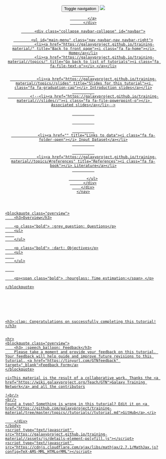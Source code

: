 <!doctype html>
<html>
    <head>
        <meta charset="utf-8">
        <meta http-equiv="x-ua-compatible" content="ie=edge">
        <meta name="viewport" content="width=device-width, initial-scale=1.0" />
        <title>Galaxy Training!</title>
        <link media="all" href="https://netdna.bootstrapcdn.com/bootstrap/3.2.0/css/bootstrap.min.css" rel="stylesheet">
        <link rel="stylesheet" href="https://galaxyproject.github.io/training-material//assets/css/main.css">
        <link rel="stylesheet" href="https://galaxyproject.github.io/training-material//assets/css/font-awesome.css">
        <link rel="stylesheet" href="https://galaxyproject.github.io/training-material//assets/css/syntax_highlighting.css">
    </head>
    <body>
        <div class="wrapper">
            


<header>
    <nav class="navbar navbar-default navbar-fixed-top" role="navigation">
        <div class="container-fluid">
          <div class="navbar-header">
            <button type="button" class="navbar-toggle" data-toggle="collapse" data-target="#navbar">
              <span class="sr-only">Toggle navigation</span>
              <span class="icon-bar"></span>
              <span class="icon-bar"></span>
              <span class="icon-bar"></span>
              <span class="icon-bar"></span>
              <span class="icon-bar"></span>
              <span class="icon-bar"></span>
            </button>
            <a id="site-title" class="navbar-brand" href="https://wiki.galaxyproject.org/Teach/GTN">
              <img class="pull-left img-responsive" src="https://galaxyproject.github.io/training-material///assets/images/GTN.png">
            </a>
            <a id="site-title" class="navbar-brand name-holder" href="https://galaxyproject.github.io/training-material//topics//tutorials//tutorial.html">
              
            </a>
          </div>

          <div class="collapse navbar-collapse" id="navbar">

            <ul id="main-menu" class="nav navbar-nav navbar-right">
              <li><a href="https://galaxyproject.github.io/training-material/" title="Back to front page"><i class="fa fa-home"></i> Home</a></li>
              <li><a href="https://galaxyproject.github.io/training-material//topics/" title="Go back to list of tutorials"><i class="fa fa-file-text-o"></i> </a></li>

              
                <li><a href="https://galaxyproject.github.io/training-material//topics//slides" title="Slides for this tutorial"><i class="fa fa-graduation-cap"></i> Introduction slides</a></li>
              
              <!--<li><a href="https://galaxyproject.github.io/training-material///slides//"><i class="fa fa-file-powerpoint-o"></i> Associated slides</a></li>-->

              

              

              
                <li><a href="" title="Links to data"><i class="fa fa-folder-open"></i> Input Dataset</a></li>
              

              
                <li><a href="https://galaxyproject.github.io/training-material//topics/#references" title="References"><i class="fa fa-book"></i> Literature</a></li>
              

            </ul>
          </div>
        </div>
    </nav>
</header>

<section class="tutorial">
    <h1></h1>

    <blockquote class="overview">
        <h3>Overview</h3>

        <p class="bold"> :grey_question: Questions</p>
        <ul>
        
        </ul>

        <p class="bold"> :dart: Objectives</p>
        <ul>
        
        </ul>

        

        <p><span class="bold"> :hourglass: Time estimation:</span> </p>

    </blockquote>



    

    

    <h3>:clap: Congratulations on successfully completing this tutorial!</h3>


    <hr>
    <blockquote class="overview">
        <h3> :speech_balloon: Feedback</h3>
        Please take a moment and provide your feedback on this tutorial. Your feedback will help guide and improve future revisions to this tutorial. <a href="https://tinyurl.com/GTNfeedback" target="_blank">Feedback Form</a>
    </blockquote>

    <i>This material is the result of a collaborative work. Thanks the <a href="https://wiki.galaxyproject.org/Teach/GTN">Galaxy Training Network</a> and all the contributors
    
    !<br/>
    <br/>
    Found a typo? Something is wrong in this tutorial? Edit it on <a href="https://github.com/galaxyproject/training-material/tree/master/topics//tutorials//tutorial.md">GitHub</a>.</i>
</section>

        </div>
    </body>
    <script type="text/javascript" src="https://galaxyproject.github.io/training-material//assets/js/details-element-polyfill.js"></script>
    <script type="text/javascript" src="https://cdnjs.cloudflare.com/ajax/libs/mathjax/2.7.1/MathJax.js?config=TeX-AMS-MML_HTMLorMML"></script>
</html>
